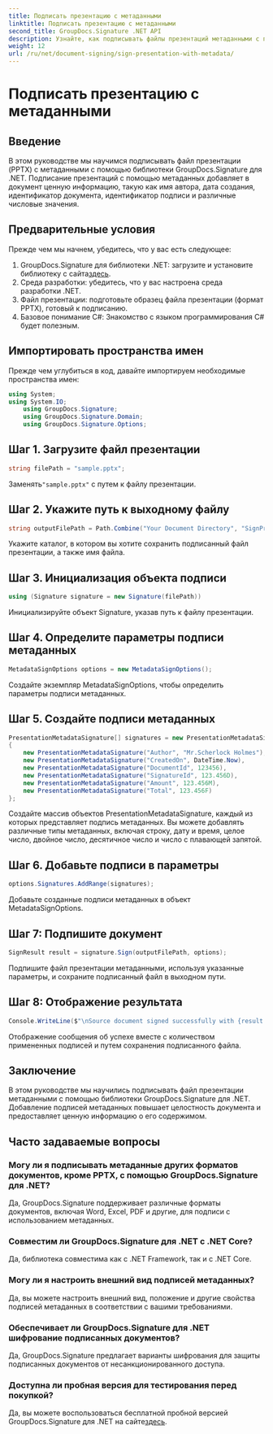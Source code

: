 ```yaml
---
title: Подписать презентацию с метаданными
linktitle: Подписать презентацию с метаданными
second_title: GroupDocs.Signature .NET API
description: Узнайте, как подписывать файлы презентаций метаданными с помощью GroupDocs.Signature для .NET. Повысьте целостность документа и добавьте ценную информацию.
weight: 12
url: /ru/net/document-signing/sign-presentation-with-metadata/
---
```


# Подписать презентацию с метаданными

## Введение
В этом руководстве мы научимся подписывать файл презентации (PPTX) с метаданными с помощью библиотеки GroupDocs.Signature для .NET. Подписание презентаций с помощью метаданных добавляет в документ ценную информацию, такую как имя автора, дата создания, идентификатор документа, идентификатор подписи и различные числовые значения.
## Предварительные условия
Прежде чем мы начнем, убедитесь, что у вас есть следующее:
1.  GroupDocs.Signature для библиотеки .NET: загрузите и установите библиотеку с сайта[здесь](https://releases.groupdocs.com/signature/net/).
2. Среда разработки: убедитесь, что у вас настроена среда разработки .NET.
3. Файл презентации: подготовьте образец файла презентации (формат PPTX), готовый к подписанию.
4. Базовое понимание C#: Знакомство с языком программирования C# будет полезным.

## Импортировать пространства имен
Прежде чем углубиться в код, давайте импортируем необходимые пространства имен:
```csharp
using System;
using System.IO;
    using GroupDocs.Signature;
    using GroupDocs.Signature.Domain;
    using GroupDocs.Signature.Options;
```
## Шаг 1. Загрузите файл презентации
```csharp
string filePath = "sample.pptx";
```
 Заменять`"sample.pptx"` с путем к файлу презентации.
## Шаг 2. Укажите путь к выходному файлу
```csharp
string outputFilePath = Path.Combine("Your Document Directory", "SignPresentationWithMetadata", "SignedWithMetadata.pptx");
```
Укажите каталог, в котором вы хотите сохранить подписанный файл презентации, а также имя файла.
## Шаг 3. Инициализация объекта подписи
```csharp
using (Signature signature = new Signature(filePath))
```
Инициализируйте объект Signature, указав путь к файлу презентации.
## Шаг 4. Определите параметры подписи метаданных
```csharp
MetadataSignOptions options = new MetadataSignOptions();
```
Создайте экземпляр MetadataSignOptions, чтобы определить параметры подписи метаданных.
## Шаг 5. Создайте подписи метаданных
```csharp
PresentationMetadataSignature[] signatures = new PresentationMetadataSignature[]
{
    new PresentationMetadataSignature("Author", "Mr.Scherlock Holmes"),
    new PresentationMetadataSignature("CreatedOn", DateTime.Now),
    new PresentationMetadataSignature("DocumentId", 123456),
    new PresentationMetadataSignature("SignatureId", 123.456D),
    new PresentationMetadataSignature("Amount", 123.456M),
    new PresentationMetadataSignature("Total", 123.456F)
};
```
Создайте массив объектов PresentationMetadataSignature, каждый из которых представляет подпись метаданных. Вы можете добавлять различные типы метаданных, включая строку, дату и время, целое число, двойное число, десятичное число и число с плавающей запятой.
## Шаг 6. Добавьте подписи в параметры
```csharp
options.Signatures.AddRange(signatures);
```
Добавьте созданные подписи метаданных в объект MetadataSignOptions.
## Шаг 7: Подпишите документ
```csharp
SignResult result = signature.Sign(outputFilePath, options);
```
Подпишите файл презентации метаданными, используя указанные параметры, и сохраните подписанный файл в выходном пути.
## Шаг 8: Отображение результата
```csharp
Console.WriteLine($"\nSource document signed successfully with {result.Succeeded.Count} signature(s).\nFile saved at {outputFilePath}.");
```
Отображение сообщения об успехе вместе с количеством примененных подписей и путем сохранения подписанного файла.

## Заключение
В этом руководстве мы научились подписывать файл презентации метаданными с помощью библиотеки GroupDocs.Signature для .NET. Добавление подписей метаданных повышает целостность документа и предоставляет ценную информацию о его содержимом.

## Часто задаваемые вопросы
### Могу ли я подписывать метаданные других форматов документов, кроме PPTX, с помощью GroupDocs.Signature для .NET?
Да, GroupDocs.Signature поддерживает различные форматы документов, включая Word, Excel, PDF и другие, для подписи с использованием метаданных.
### Совместим ли GroupDocs.Signature для .NET с .NET Core?
Да, библиотека совместима как с .NET Framework, так и с .NET Core.
### Могу ли я настроить внешний вид подписей метаданных?
Да, вы можете настроить внешний вид, положение и другие свойства подписей метаданных в соответствии с вашими требованиями.
### Обеспечивает ли GroupDocs.Signature для .NET шифрование подписанных документов?
Да, GroupDocs.Signature предлагает варианты шифрования для защиты подписанных документов от несанкционированного доступа.
### Доступна ли пробная версия для тестирования перед покупкой?
 Да, вы можете воспользоваться бесплатной пробной версией GroupDocs.Signature для .NET на сайте[здесь](https://releases.groupdocs.com/).